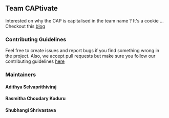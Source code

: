 ## Team CAPtivate 

Interested on why the CAP is capitalised in the team name ? It's a cookie ... Checkout this [blog](https://mwhittaker.github.io/blog/an_illustrated_proof_of_the_cap_theorem/)  


### Contributing Guidelines 

Feel free to create issues and report bugs if you find something wrong in the project. Also, we accept pull requests but make sure you follow our contributing guidelines [here](docs/contributing.md)

### Maintainers

#### Adithya Selvaprithiviraj
#### Rasmitha Choudary Koduru
#### Shubhangi Shrivastava
